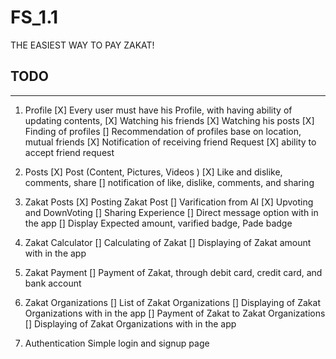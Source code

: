 # FS_1.1
THE EASIEST WAY TO PAY ZAKAT!

## TODO
------
1. Profile
  [X] Every user must have his Profile, with having ability of updating contents, 
    [X] Watching his friends 
    [X] Watching his posts 
  [X] Finding of profiles 
  [] Recommendation of profiles base on location, mutual friends 
  [X] Notification of receiving friend Request
  [X] ability to accept friend request
  

2. Posts
  [X] Post (Content, Pictures, Videos )
  [X] Like and dislike, comments, share
  [] notification of like, dislike, comments, and sharing 
   

3. Zakat Posts
  [X] Posting Zakat Post
  [] Varification from AI
  [X] Upvoting and DownVoting
  [] Sharing Experience
  [] Direct message option with in the app
  [] Display Expected amount, varified badge, Pade badge 

4. Zakat Calculator
  [] Calculating of Zakat
  [] Displaying of Zakat amount with in the app

5. Zakat Payment
  [] Payment of Zakat, through debit card, credit card, and bank account

6. Zakat Organizations
  [] List of Zakat Organizations
  [] Displaying of Zakat Organizations with in the app
  [] Payment of Zakat to Zakat Organizations
  [] Displaying of Zakat Organizations with in the app


3. Authentication
  Simple login and signup page